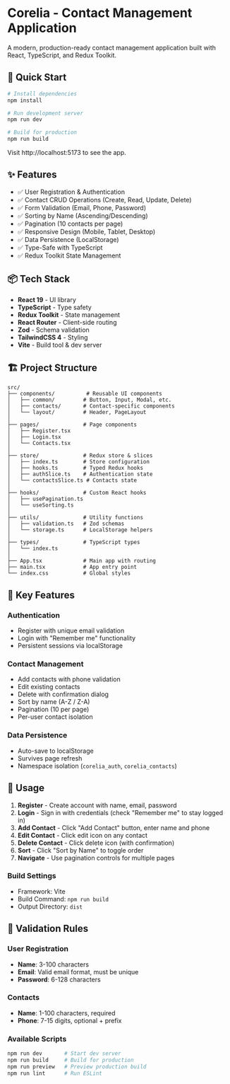 # Corelia - Contact Management Application

A modern, production-ready contact management application built with React, TypeScript, and Redux Toolkit.

## 🚀 Quick Start

```bash
# Install dependencies
npm install

# Run development server
npm run dev

# Build for production
npm run build
```

Visit http://localhost:5173 to see the app.

## ✨ Features

- ✅ User Registration & Authentication
- ✅ Contact CRUD Operations (Create, Read, Update, Delete)
- ✅ Form Validation (Email, Phone, Password)
- ✅ Sorting by Name (Ascending/Descending)
- ✅ Pagination (10 contacts per page)
- ✅ Responsive Design (Mobile, Tablet, Desktop)
- ✅ Data Persistence (LocalStorage)
- ✅ Type-Safe with TypeScript
- ✅ Redux Toolkit State Management

## 📦 Tech Stack

- **React 19** - UI library
- **TypeScript** - Type safety
- **Redux Toolkit** - State management
- **React Router** - Client-side routing
- **Zod** - Schema validation
- **TailwindCSS 4** - Styling
- **Vite** - Build tool & dev server

## 🏗️ Project Structure

```
src/
├── components/          # Reusable UI components
│   ├── common/         # Button, Input, Modal, etc.
│   ├── contacts/       # Contact-specific components
│   └── layout/         # Header, PageLayout
│
├── pages/              # Page components
│   ├── Register.tsx
│   ├── Login.tsx
│   └── Contacts.tsx
│
├── store/              # Redux store & slices
│   ├── index.ts        # Store configuration
│   ├── hooks.ts        # Typed Redux hooks
│   ├── authSlice.ts    # Authentication state
│   └── contactsSlice.ts # Contacts state
│
├── hooks/              # Custom React hooks
│   ├── usePagination.ts
│   └── useSorting.ts
│
├── utils/              # Utility functions
│   ├── validation.ts   # Zod schemas
│   └── storage.ts      # LocalStorage helpers
│
├── types/              # TypeScript types
│   └── index.ts
│
├── App.tsx             # Main app with routing
├── main.tsx            # App entry point
└── index.css           # Global styles
```

## 🎯 Key Features

### Authentication
- Register with unique email validation
- Login with "Remember me" functionality
- Persistent sessions via localStorage

### Contact Management
- Add contacts with phone validation
- Edit existing contacts
- Delete with confirmation dialog
- Sort by name (A-Z / Z-A)
- Pagination (10 per page)
- Per-user contact isolation

### Data Persistence
- Auto-save to localStorage
- Survives page refresh
- Namespace isolation (`corelia_auth`, `corelia_contacts`)

## 📱 Usage

1. **Register** - Create account with name, email, password
2. **Login** - Sign in with credentials (check "Remember me" to stay logged in)
3. **Add Contact** - Click "Add Contact" button, enter name and phone
4. **Edit Contact** - Click edit icon on any contact
5. **Delete Contact** - Click delete icon (with confirmation)
6. **Sort** - Click "Sort by Name" to toggle order
7. **Navigate** - Use pagination controls for multiple pages




### Build Settings
- Framework: Vite
- Build Command: `npm run build`
- Output Directory: `dist`

## 🧪 Validation Rules

### User Registration
- **Name**: 3-100 characters
- **Email**: Valid email format, must be unique
- **Password**: 6-128 characters

### Contacts
- **Name**: 1-100 characters, required
- **Phone**: 7-15 digits, optional + prefix





### Available Scripts
```bash
npm run dev       # Start dev server
npm run build     # Build for production
npm run preview   # Preview production build
npm run lint      # Run ESLint
```



